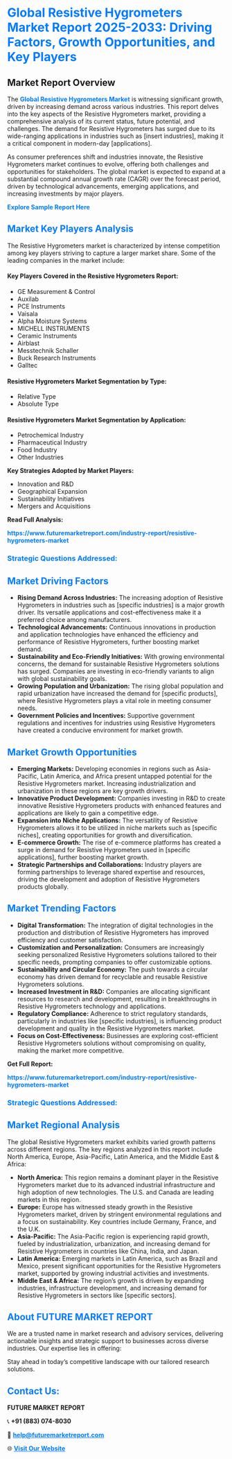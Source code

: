 <h1 style="color: #007BFF;">Global Resistive Hygrometers Market Report 2025-2033: Driving Factors, Growth Opportunities, and Key Players</h1>

<section id="overview">
<h2>Market Report Overview</h2>
<p>The <a href="https://www.futuremarketreport.com/industry-report/resistive-hygrometers-market" style="color: #007BFF; text-decoration: none;"><strong>Global Resistive Hygrometers Market</strong></a> is witnessing significant growth, driven by increasing demand across various industries. This report delves into the key aspects of the Resistive Hygrometers market, providing a comprehensive analysis of its current status, future potential, and challenges. The demand for Resistive Hygrometers has surged due to its wide-ranging applications in industries such as [insert industries], making it a critical component in modern-day [applications].</p>
<p>As consumer preferences shift and industries innovate, the Resistive Hygrometers market continues to evolve, offering both challenges and opportunities for stakeholders. The global market is expected to expand at a substantial compound annual growth rate (CAGR) over the forecast period, driven by technological advancements, emerging applications, and increasing investments by major players.</p>
</section>

<section id="overview">
<p><a href="https://www.futuremarketreport.com/request-sample/reportId=81846" style="color: #007BFF; text-decoration: none;"><strong>Explore Sample Report Here</strong></a></p>
</section>

<section id="key-players">
<h2 style="color: #007BFF;">Market Key Players Analysis</h2>
<p>The Resistive Hygrometers market is characterized by intense competition among key players striving to capture a larger market share. Some of the leading companies in the market include:</p>
<h4>Key Players Covered in the Resistive Hygrometers Report:</h4>
<ul><li>GE Measurement &amp; Control</li><li>Auxilab</li><li>PCE Instruments</li><li>Vaisala</li><li>Alpha Moisture Systems</li><li>MICHELL INSTRUMENTS</li><li>Ceramic Instruments</li><li>Airblast</li><li>Messtechnik Schaller</li><li>Buck Research Instruments</li><li>Galltec</li></ul>
<h4>Resistive Hygrometers Market Segmentation by Type:</h4>
<ul><li>Relative Type</li><li>Absolute Type</li></ul>

<h4>Resistive Hygrometers Market Segmentation by Application:</h4>
<ul><li>Petrochemical Industry</li><li>Pharmaceutical Industry</li><li>Food Industry</li><li>Other Industries</li></ul>
<p><strong>Key Strategies Adopted by Market Players:</strong></p>
<ul>
<li>Innovation and R&D</li>
<li>Geographical Expansion</li>
<li>Sustainability Initiatives</li>
<li>Mergers and Acquisitions</li>
</ul>
</section>

<section>
<p><strong>Read Full Analysis: </strong></p><a href="https://www.futuremarketreport.com/industry-report/resistive-hygrometers-market" style="color: #007BFF; text-decoration: none;"><strong>https://www.futuremarketreport.com/industry-report/resistive-hygrometers-market</strong></a>
<h3 style="color: #007BFF;">Strategic Questions Addressed:</h3>
</section>

<section id="driving-factors">
<h2 style="color: #007BFF;">Market Driving Factors</h2>
<ul>
<li><strong>Rising Demand Across Industries:</strong> The increasing adoption of Resistive Hygrometers in industries such as [specific industries] is a major growth driver. Its versatile applications and cost-effectiveness make it a preferred choice among manufacturers.</li>
<li><strong>Technological Advancements:</strong> Continuous innovations in production and application technologies have enhanced the efficiency and performance of Resistive Hygrometers, further boosting market demand.</li>
<li><strong>Sustainability and Eco-Friendly Initiatives:</strong> With growing environmental concerns, the demand for sustainable Resistive Hygrometers solutions has surged. Companies are investing in eco-friendly variants to align with global sustainability goals.</li>
<li><strong>Growing Population and Urbanization:</strong> The rising global population and rapid urbanization have increased the demand for [specific products], where Resistive Hygrometers plays a vital role in meeting consumer needs.</li>
<li><strong>Government Policies and Incentives:</strong> Supportive government regulations and incentives for industries using Resistive Hygrometers have created a conducive environment for market growth.</li>
</ul>
</section>

<section id="growth-opportunities">
<h2 style="color: #007BFF;">Market Growth Opportunities</h2>
<ul>
<li><strong>Emerging Markets:</strong> Developing economies in regions such as Asia-Pacific, Latin America, and Africa present untapped potential for the Resistive Hygrometers market. Increasing industrialization and urbanization in these regions are key growth drivers.</li>
<li><strong>Innovative Product Development:</strong> Companies investing in R&D to create innovative Resistive Hygrometers products with enhanced features and applications are likely to gain a competitive edge.</li>
<li><strong>Expansion into Niche Applications:</strong> The versatility of Resistive Hygrometers allows it to be utilized in niche markets such as [specific niches], creating opportunities for growth and diversification.</li>
<li><strong>E-commerce Growth:</strong> The rise of e-commerce platforms has created a surge in demand for Resistive Hygrometers used in [specific applications], further boosting market growth.</li>
<li><strong>Strategic Partnerships and Collaborations:</strong> Industry players are forming partnerships to leverage shared expertise and resources, driving the development and adoption of Resistive Hygrometers products globally.</li>
</ul>
</section>

<section id="trending-factors">
<h2 style="color: #007BFF;">Market Trending Factors</h2>
<ul>
<li><strong>Digital Transformation:</strong> The integration of digital technologies in the production and distribution of Resistive Hygrometers has improved efficiency and customer satisfaction.</li>
<li><strong>Customization and Personalization:</strong> Consumers are increasingly seeking personalized Resistive Hygrometers solutions tailored to their specific needs, prompting companies to offer customizable options.</li>
<li><strong>Sustainability and Circular Economy:</strong> The push towards a circular economy has driven demand for recyclable and reusable Resistive Hygrometers solutions.</li>
<li><strong>Increased Investment in R&D:</strong> Companies are allocating significant resources to research and development, resulting in breakthroughs in Resistive Hygrometers technology and applications.</li>
<li><strong>Regulatory Compliance:</strong> Adherence to strict regulatory standards, particularly in industries like [specific industries], is influencing product development and quality in the Resistive Hygrometers market.</li>
<li><strong>Focus on Cost-Effectiveness:</strong> Businesses are exploring cost-efficient Resistive Hygrometers solutions without compromising on quality, making the market more competitive.</li>
</ul>
</section>

<section>
<p><strong>Get Full Report: </strong></p><a href="https://www.futuremarketreport.com/industry-report/resistive-hygrometers-market" style="color: #007BFF; text-decoration: none;"><strong>https://www.futuremarketreport.com/industry-report/resistive-hygrometers-market</strong></a>
<h3 style="color: #007BFF;">Strategic Questions Addressed:</h3>
</section>


<section id="regional-analysis">
<h2 style="color: #007BFF;">Market Regional Analysis</h2>
<p>The global Resistive Hygrometers market exhibits varied growth patterns across different regions. The key regions analyzed in this report include North America, Europe, Asia-Pacific, Latin America, and the Middle East & Africa:</p>
<ul>
<li><strong>North America:</strong> This region remains a dominant player in the Resistive Hygrometers market due to its advanced industrial infrastructure and high adoption of new technologies. The U.S. and Canada are leading markets in this region.</li>
<li><strong>Europe:</strong> Europe has witnessed steady growth in the Resistive Hygrometers market, driven by stringent environmental regulations and a focus on sustainability. Key countries include Germany, France, and the U.K.</li>
<li><strong>Asia-Pacific:</strong> The Asia-Pacific region is experiencing rapid growth, fueled by industrialization, urbanization, and increasing demand for Resistive Hygrometers in countries like China, India, and Japan.</li>
<li><strong>Latin America:</strong> Emerging markets in Latin America, such as Brazil and Mexico, present significant opportunities for the Resistive Hygrometers market, supported by growing industrial activities and investments.</li>
<li><strong>Middle East & Africa:</strong> The region’s growth is driven by expanding industries, infrastructure development, and increasing demand for Resistive Hygrometers in sectors like [specific sectors].</li>
</ul>
</section>

<footer>
<h2 style="color: #007BFF;">About FUTURE MARKET REPORT</h2>
<p>We are a trusted name in market research and advisory services, delivering actionable insights and strategic support to businesses across diverse industries. Our expertise lies in offering:</p>

<p>Stay ahead in today’s competitive landscape with our tailored research solutions.</p>

<h2 style="color: #007BFF;">Contact Us:</h2>
<p><strong>FUTURE MARKET REPORT</strong></p>
<p>📞 <strong>+91 (883) 074-8030</strong></p>
<p>📧 <strong><a href="mailto:help@futuremarketreport.com" style="color: #007BFF;">help@futuremarketreport.com</a></strong></p>
<p>🌐 <strong><a href="https://www.futuremarketreport.com/" style="color: #007BFF;">Visit Our Website</a></strong></p>
</footer>